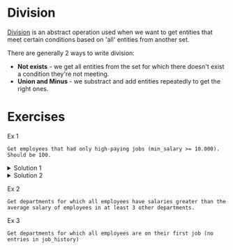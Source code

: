 # Division 

[Division](https://www.geeksforgeeks.org/sql-division/) is an abstract operation used when we want to get entities that meet certain conditions based on 'all' entities from another set. 

There are generally 2 ways to write division: 
  - **Not exists** - we get all entities from the set for which there doesn't exist a condition they're not meeting.
  - **Union and Minus** - we substract and add entities repeatedly to get the right ones. 

# Exercises

Ex 1
```
Get employees that had only high-paying jobs (min_salary >= 10.000).
Should be 100. 
```


<details>
  <summary> Solution 1 </summary>
  
  ```sql
SELECT *
FROM employees e
WHERE NOT EXISTS(
    SELECT *
    FROM jobs j JOIN job_history h ON (j.job_id = h.job_id)
    WHERE j.min_salary < 10000 AND h.employee_id = e.employee_id
);
  ```
</details>

<details>
  <summary> Solution 2 </summary>
  
  ```sql
SELECT employee_id
FROM employees

MINUS

SELECT e.employee_id
FROM employees e
JOIN job_history h ON (h.employee_id = e.employee_id)
JOIN jobs j ON (j.job_id = h.job_id)
WHERE j.min_salary < 10000;
  ```
</details>

Ex 2 
```
Get departments for which all employees have salaries greater than the average salary of employees in at least 3 other departments. 
```

Ex 3 
```
Get departments for which all employees are on their first job (no entries in job_history)
```
